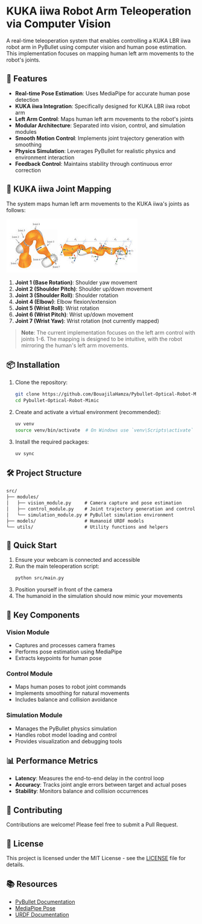 # KUKA iiwa Robot Arm Teleoperation via Computer Vision

A real-time teleoperation system that enables controlling a KUKA LBR iiwa robot arm in PyBullet using computer vision and human pose estimation. This implementation focuses on mapping human left arm movements to the robot's joints.

## 🚀 Features

- **Real-time Pose Estimation**: Uses MediaPipe for accurate human pose detection
- **KUKA iiwa Integration**: Specifically designed for KUKA LBR iiwa robot arm
- **Left Arm Control**: Maps human left arm movements to the robot's joints
- **Modular Architecture**: Separated into vision, control, and simulation modules
- **Smooth Motion Control**: Implements joint trajectory generation with smoothing
- **Physics Simulation**: Leverages PyBullet for realistic physics and environment interaction
- **Feedback Control**: Maintains stability through continuous error correction

## 🤖 KUKA iiwa Joint Mapping

The system maps human left arm movements to the KUKA iiwa's joints as follows:

![KUKA iiwa Joints](kuka_iiwa.jpeg)

1. **Joint 1 (Base Rotation)**: Shoulder yaw movement
2. **Joint 2 (Shoulder Pitch)**: Shoulder up/down movement
3. **Joint 3 (Shoulder Roll)**: Shoulder rotation
4. **Joint 4 (Elbow)**: Elbow flexion/extension
5. **Joint 5 (Wrist Roll)**: Wrist rotation
6. **Joint 6 (Wrist Pitch)**: Wrist up/down movement
7. **Joint 7 (Wrist Yaw)**: Wrist rotation (not currently mapped)

> **Note**: The current implementation focuses on the left arm control with joints 1-6. The mapping is designed to be intuitive, with the robot mirroring the human's left arm movements.

## 📦 Installation

1. Clone the repository:
   ```bash
   git clone https://github.com/BouajilaHamza/Pybullet-Optical-Robot-Mimic.git
   cd Pybullet-Optical-Robot-Mimic
   ```

2. Create and activate a virtual environment (recommended):
   ```bash
   uv venv
   source venv/bin/activate  # On Windows use `venv\Scripts\activate`
   ```

3. Install the required packages:
   ```bash
   uv sync
   ```

## 🛠 Project Structure

```
src/
├── modules/
│   ├── vision_module.py     # Camera capture and pose estimation
│   ├── control_module.py    # Joint trajectory generation and control
│   └── simulation_module.py # PyBullet simulation environment
├── models/                  # Humanoid URDF models
└── utils/                   # Utility functions and helpers
```

## 🚀 Quick Start

1. Ensure your webcam is connected and accessible
2. Run the main teleoperation script:
   ```bash
   python src/main.py
   ```
3. Position yourself in front of the camera
4. The humanoid in the simulation should now mimic your movements

## 🎯 Key Components

### Vision Module
- Captures and processes camera frames
- Performs pose estimation using MediaPipe
- Extracts keypoints for human pose

### Control Module
- Maps human poses to robot joint commands
- Implements smoothing for natural movements
- Includes balance and collision avoidance

### Simulation Module
- Manages the PyBullet physics simulation
- Handles robot model loading and control
- Provides visualization and debugging tools

## 📊 Performance Metrics

- **Latency**: Measures the end-to-end delay in the control loop
- **Accuracy**: Tracks joint angle errors between target and actual poses
- **Stability**: Monitors balance and collision occurrences

## 🤝 Contributing

Contributions are welcome! Please feel free to submit a Pull Request.

## 📄 License

This project is licensed under the MIT License - see the [LICENSE](LICENSE) file for details.

## 📚 Resources

- [PyBullet Documentation](https://docs.google.com/document/d/10sXEhzFRSnvFcl3XxNGhnD4N2SedqwdAvK3dsihxVUA/)
- [MediaPipe Pose](https://google.github.io/mediapipe/solutions/pose.html)
- [URDF Documentation](http://wiki.ros.org/urdf)